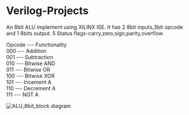 # Verilog-Projects

An 8bit ALU implement using XILINX ISE.
It has 2 8bit inputs,3bit opcode and 1 8bits output.
5 Status flags-carry,zero,sign,parity,overflow.

Opcode --- Functionality <br />
000    --- Addition <br />
001    --- Subtraction <br />
010    --- Bitwise AND <br />
011    --- Bitwise OR <br />
100    --- Bitwise XOR <br />
101    --- Incement A <br />
110    --- Decrement A <br />
111    --- NOT A <br />


![ALU_8bit_block diagram](https://github.com/amirmuallim/Verilog-Projects/assets/84015032/57f765eb-72bb-426e-9ceb-f7ca5046a159)
